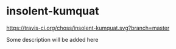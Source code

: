 # insolent-kumquat
https://travis-ci.org/choss/insolent-kumquat.svg?branch=master

Some description will be added here
